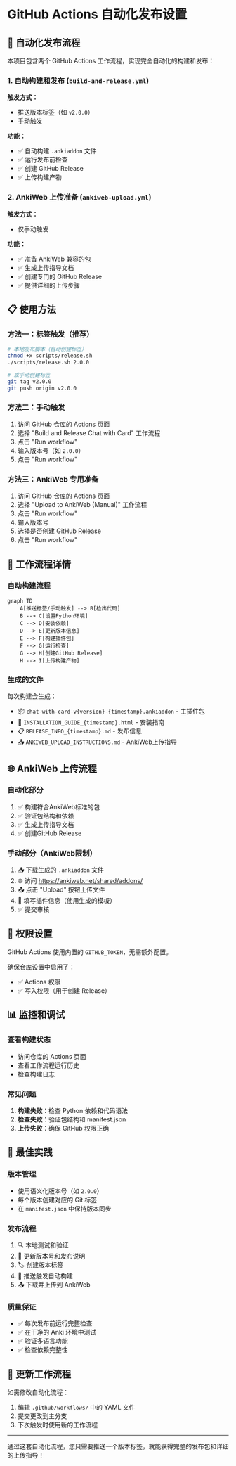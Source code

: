 # GitHub Actions 自动化发布设置

## 🚀 自动化发布流程

本项目包含两个 GitHub Actions 工作流程，实现完全自动化的构建和发布：

### 1. 自动构建和发布 (`build-and-release.yml`)

**触发方式：**
- 推送版本标签（如 `v2.0.0`）
- 手动触发

**功能：**
- ✅ 自动构建 `.ankiaddon` 文件
- ✅ 运行发布前检查
- ✅ 创建 GitHub Release
- ✅ 上传构建产物

### 2. AnkiWeb 上传准备 (`ankiweb-upload.yml`)

**触发方式：**
- 仅手动触发

**功能：**
- ✅ 准备 AnkiWeb 兼容的包
- ✅ 生成上传指导文档
- ✅ 创建专门的 GitHub Release
- ✅ 提供详细的上传步骤

## 📋 使用方法

### 方法一：标签触发（推荐）

```bash
# 本地发布脚本（自动创建标签）
chmod +x scripts/release.sh
./scripts/release.sh 2.0.0

# 或手动创建标签
git tag v2.0.0
git push origin v2.0.0
```

### 方法二：手动触发

1. 访问 GitHub 仓库的 Actions 页面
2. 选择 "Build and Release Chat with Card" 工作流程
3. 点击 "Run workflow"
4. 输入版本号（如 `2.0.0`）
5. 点击 "Run workflow"

### 方法三：AnkiWeb 专用准备

1. 访问 GitHub 仓库的 Actions 页面
2. 选择 "Upload to AnkiWeb (Manual)" 工作流程
3. 点击 "Run workflow"
4. 输入版本号
5. 选择是否创建 GitHub Release
6. 点击 "Run workflow"

## 🔧 工作流程详情

### 自动构建流程

```mermaid
graph TD
    A[推送标签/手动触发] --> B[检出代码]
    B --> C[设置Python环境]
    C --> D[安装依赖]
    D --> E[更新版本信息]
    E --> F[构建插件包]
    F --> G[运行检查]
    G --> H[创建GitHub Release]
    H --> I[上传构建产物]
```

### 生成的文件

每次构建会生成：
- 📦 `chat-with-card-v{version}-{timestamp}.ankiaddon` - 主插件包
- 📖 `INSTALLATION_GUIDE_{timestamp}.html` - 安装指南
- 📋 `RELEASE_INFO_{timestamp}.md` - 发布信息
- 📤 `ANKIWEB_UPLOAD_INSTRUCTIONS.md` - AnkiWeb上传指导

## 🌐 AnkiWeb 上传流程

### 自动化部分
1. ✅ 构建符合AnkiWeb标准的包
2. ✅ 验证包结构和依赖
3. ✅ 生成上传指导文档
4. ✅ 创建GitHub Release

### 手动部分（AnkiWeb限制）
1. 📥 下载生成的 `.ankiaddon` 文件
2. 🌐 访问 https://ankiweb.net/shared/addons/
3. 📤 点击 "Upload" 按钮上传文件
4. 📝 填写插件信息（使用生成的模板）
5. ✅ 提交审核

## 🔐 权限设置

GitHub Actions 使用内置的 `GITHUB_TOKEN`，无需额外配置。

确保仓库设置中启用了：
- ✅ Actions 权限
- ✅ 写入权限（用于创建 Release）

## 📊 监控和调试

### 查看构建状态
- 访问仓库的 Actions 页面
- 查看工作流程运行历史
- 检查构建日志

### 常见问题
1. **构建失败**：检查 Python 依赖和代码语法
2. **检查失败**：验证包结构和 manifest.json
3. **上传失败**：确保 GitHub 权限正确

## 🎯 最佳实践

### 版本管理
- 使用语义化版本号（如 `2.0.0`）
- 每个版本创建对应的 Git 标签
- 在 `manifest.json` 中保持版本同步

### 发布流程
1. 🔍 本地测试和验证
2. 📝 更新版本号和发布说明
3. 🏷️ 创建版本标签
4. 🚀 推送触发自动构建
5. 📤 下载并上传到 AnkiWeb

### 质量保证
- ✅ 每次发布前运行完整检查
- ✅ 在干净的 Anki 环境中测试
- ✅ 验证多语言功能
- ✅ 检查依赖完整性

## 🔄 更新工作流程

如需修改自动化流程：
1. 编辑 `.github/workflows/` 中的 YAML 文件
2. 提交更改到主分支
3. 下次触发时使用新的工作流程

---

通过这套自动化流程，您只需要推送一个版本标签，就能获得完整的发布包和详细的上传指导！
